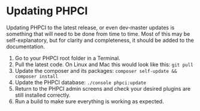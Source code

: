 # Updating PHPCI 

Updating PHPCI to the latest release, or even dev-master updates is something that will need to be done from time to time. Most of this may be self-explanatory, but for clarity and completeness, it should be added to the documentation.

1. Go to your PHPCI root folder in a Terminal.
2. Pull the latest code. On Linux and Mac this would look like this: `git pull`
3. Update the composer and its packages: `composer self-update && composer install`
4. Update the PHPCI database: `./console phpci:update`
5. Return to the PHPCI admin screens and check your desired plugins are still installed correctly.
7. Run a build to make sure everything is working as expected.